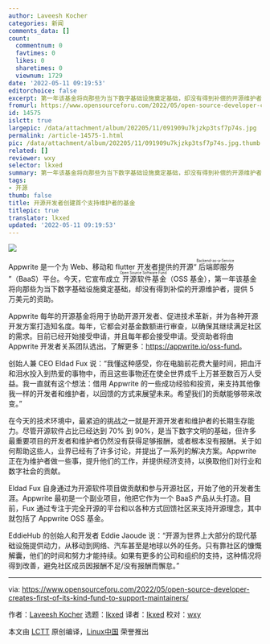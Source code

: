 ```yaml
---
author: Laveesh Kocher
categories: 新闻
comments_data: []
count:
  commentnum: 0
  favtimes: 0
  likes: 0
  sharetimes: 0
  viewnum: 1729
date: '2022-05-11 09:19:53'
editorchoice: false
excerpt: 第一年该基金将向那些为当下数字基础设施奠定基础，却没有得到补偿的开源维护者，提供 5 万美元的资助。
fromurl: https://www.opensourceforu.com/2022/05/open-source-developer-creates-first-of-its-kind-fund-to-support-maintainers/
id: 14575
islctt: true
largepic: /data/attachment/album/202205/11/091909u7kjzkp3tsf7p74s.jpg
permalink: /article-14575-1.html
pic: /data/attachment/album/202205/11/091909u7kjzkp3tsf7p74s.jpg.thumb.jpg
related: []
reviewer: wxy
selector: lkxed
summary: 第一年该基金将向那些为当下数字基础设施奠定基础，却没有得到补偿的开源维护者，提供 5 万美元的资助。
tags:
- 开源
thumb: false
title: 开源开发者创建首个支持维护者的基金
titlepic: true
translator: lkxed
updated: '2022-05-11 09:19:53'
---
```


![](/data/attachment/album/202205/11/091909u7kjzkp3tsf7p74s.jpg)


Appwrite 是一个为 Web、移动和 flutter 开发者提供的开源“<ruby> 后端即服务 <rt>  Backend-as-a-Service </rt></ruby>”（BaaS）平台。今天，它宣布成立<ruby> 开源软件基金 <rt>  Open Source Software Fund </rt></ruby>（OSS 基金），第一年该基金将向那些为当下数字基础设施奠定基础，却没有得到补偿的开源维护者，提供 5 万美元的资助。


Appwrite 每年的开源基金将用于协助开源开发者、促进技术革新，并为各种开源开发方案打造知名度。每年，它都会对基金数额进行审查，以确保其继续满足社区的需求。目前已经开始接受申请，并且每年都会接受申请。受资助者将由 Appwrite 开发者关系团队选出。了解更多：<https://appwrite.io/oss-fund>。


创始人兼 CEO Eldad Fux 说：“我懂这种感受，你在电脑前花费大量时间，把血汗和泪水投入到热爱的事物中，而且这些事物还在使全世界成千上万甚至数百万人受益。我一直就有这个想法：借用 Appwrite 的一些成功经验和投资，来支持其他像我一样的开发者和维护者，以回馈的方式来展望未来。希望我们的贡献能够带来改变。”


在今天的技术环境中，最紧迫的挑战之一就是开源开发者和维护者的长期生存能力。尽管开源软件占比已经达到 70% 到 90%，是当下数字文明的基础，但许多最重要项目的开发者和维护者仍然没有获得足够报酬，或者根本没有报酬。关于如何帮助这些人，业界已经有了许多讨论，并提出了一系列的解决方案。Appwrite 正在为维护者做一些事，提升他们的工作，并提供经济支持，以换取他们对行业和数字社会的贡献。


Eldad Fux 自身通过为开源软件项目做贡献和参与开源社区，开始了他的开发者生涯。Appwrite 最初是一个副业项目，他把它作为一个 BaaS 产品从头打造。目前，Fux 通过专注于完全开源的平台和以各种方式回馈社区来支持开源理念，其中就包括了 Appwrite OSS 基金。


EddieHub 的创始人和开发者 Eddie Jaoude 说：“开源为世界上大部分的现代基础设施提供动力，从移动到网络、汽车甚至是地球以外的任务。只有靠社区的慷慨解囊，他们的时间和努力才能持续。如果有更多的公司和组织的支持，这种情况将得到改善，避免社区成员因报酬不足/没有报酬而懈怠。”




---


via: <https://www.opensourceforu.com/2022/05/open-source-developer-creates-first-of-its-kind-fund-to-support-maintainers/>


作者：[Laveesh Kocher](https://www.opensourceforu.com/author/laveesh-kocher/) 选题：[lkxed](https://github.com/lkxed) 译者：[lkxed](https://github.com/lkxed) 校对：[wxy](https://github.com/wxy)


本文由 [LCTT](https://github.com/LCTT/TranslateProject) 原创编译，[Linux中国](https://linux.cn/) 荣誉推出